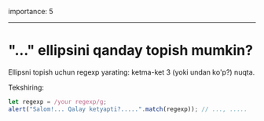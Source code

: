 importance: 5

---

# "..." ellipsini qanday topish mumkin?

Ellipsni topish uchun regexp yarating: ketma-ket 3 (yoki undan ko'p?) nuqta.

Tekshiring:

```js
let regexp = /your regexp/g;
alert("Salom!... Qalay ketyapti?.....".match(regexp)); // ..., .....
```
